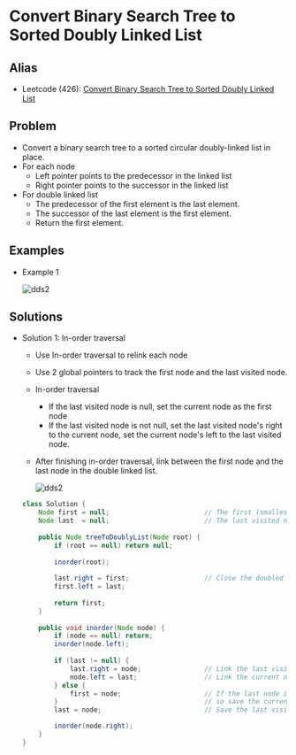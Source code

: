 # Convert Binary Search Tree to Sorted Doubly Linked List

## Alias
- Leetcode (426): [Convert Binary Search Tree to Sorted Doubly Linked List](https://leetcode.com/problems/convert-binary-search-tree-to-sorted-doubly-linked-list/)

## Problem
- Convert a binary search tree to a sorted circular doubly-linked list in place.
- For each node
   - Left pointer points to the predecessor in the linked list
   - Right pointer points to the successor in the linked list
- For double linked list 
   - The predecessor of the first element is the last element.
   - The successor of the last element is the first element.
   - Return the first element.

## Examples
- Example 1

  ![dds2](https://user-images.githubusercontent.com/8989447/119085662-62106380-b9c1-11eb-8f7f-1ac69e26009e.png)

## Solutions
- Solution 1: In-order traversal
   - Use In-order traversal to relink each node
   - Use 2 global pointers to track the first node and the last visited node.
   - In-order traversal
      - If the last visited node is null, set the current node as the first node
      - If the last visited node is not null, set the last visited node's right to the current node, set the current node's left to the last visited node.
   - After finishing in-order traversal, link between the first node and the last node in the double linked list.

     ![dds2](https://user-images.githubusercontent.com/8989447/119085709-70f71600-b9c1-11eb-9cfb-fc6ee7cb9926.png)

  ```java
  class Solution {
      Node first = null;                        // The first (smallest) node
      Node last  = null;                        // The last visited node
    
      public Node treeToDoublyList(Node root) {
          if (root == null) return null;
        
          inorder(root);
        
          last.right = first;                   // Close the doubled linked list
          first.left = last;
        
          return first;
      }
    
      public void inorder(Node node) {
          if (node == null) return;
          inorder(node.left);
        
          if (last != null) {
              last.right = node;                // Link the last visit node's right to the current node
              node.left = last;                 // Link the current node's left to the last visit node
          } else {
              first = node;                     // If the last node is null, it means that the current node is leftmode node, 
          }                                     // so save the current node as the first node
          last = node;                          // Save the last visited node

          inorder(node.right);
      }
  }
  ```
